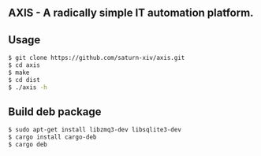 AXIS - A radically simple IT automation platform.
---

## Usage

```bash
$ git clone https://github.com/saturn-xiv/axis.git
$ cd axis 
$ make
$ cd dist
$ ./axis -h
```

## Build deb package

```bash
$ sudo apt-get install libzmq3-dev libsqlite3-dev
$ cargo install cargo-deb
$ cargo deb
```